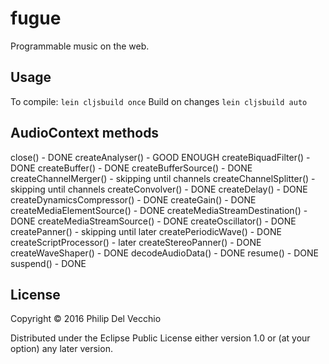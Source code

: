 # fugue

Programmable music on the web.

## Usage

To compile:
`lein cljsbuild once`
Build on changes
`lein cljsbuild auto`

## AudioContext methods
close() - DONE
createAnalyser() - GOOD ENOUGH
createBiquadFilter() - DONE
createBuffer() - DONE
createBufferSource() - DONE
createChannelMerger() - skipping until channels 
createChannelSplitter() - skipping until channels 
createConvolver() - DONE
createDelay() - DONE
createDynamicsCompressor() - DONE
createGain() - DONE
createMediaElementSource() - DONE
createMediaStreamDestination() - DONE
createMediaStreamSource() - DONE
createOscillator() - DONE
createPanner() - skipping until later
createPeriodicWave() - DONE
createScriptProcessor() - later
createStereoPanner() - DONE
createWaveShaper() - DONE
decodeAudioData() - DONE
resume() - DONE
suspend() - DONE

## License

Copyright © 2016 Philip Del Vecchio

Distributed under the Eclipse Public License either version 1.0 or (at
your option) any later version.
